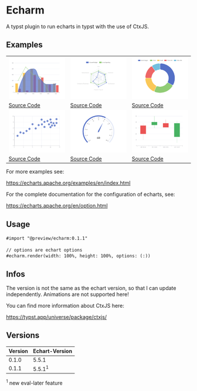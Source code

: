 # Echarm

A typst plugin to run echarts in typst with the use of CtxJS.

## Examples

<table>
  <tr>
    <td><a href="examples/mixed_charts.typ"><img src="examples/mixed_charts.png" width="100%"></a></td>
    <td><a href="examples/radar.typ"><img src="examples/radar.png" width="100%"></a></td>
    <td><a href="examples/pie.typ"><img src="examples/pie.png" width="100%"></a></td>
  </tr>
  <tr>
    <td><a href="examples/mixed_charts.typ">Source Code</a></td>
    <td><a href="examples/radar.typ">Source Code</a></td>
    <td><a href="examples/pie.typ">Source Code</a></td>
  </tr>
  <tr>
    <td><a href="examples/scatter.typ"><img src="examples/scatter.png" width="100%"></a></td>
    <td><a href="examples/gauge.typ"><img src="examples/gauge.png" width="100%"></a></td>
    <td><a href="examples/candlestick.typ"><img src="examples/candlestick.png" width="100%"></a></td>
  </tr>
  <tr>
    <td><a href="examples/scatter.typ">Source Code</a></td>
    <td><a href="examples/gauge.typ">Source Code</a></td>
    <td><a href="examples/candlestick.typ">Source Code</a></td>
  </tr>
</table>

For more examples see:

https://echarts.apache.org/examples/en/index.html

For the complete documentation for the configuration of echarts, see:

https://echarts.apache.org/en/option.html


## Usage

```typst
#import "@preview/echarm:0.1.1"

// options are echart options
#echarm.render(width: 100%, height: 100%, options: (:))
```

## Infos
The version is not the same as the echart version, so that I can update independently.
Animations are not supported here!

You can find more information about CtxJS here:

https://typst.app/universe/package/ctxjs/

## Versions

| Version | Echart-Version     |
|---------|--------------------|
| 0.1.0   | 5.5.1              |
| 0.1.1   | 5.5.1<sup>1</sup> |

<sup>1</sup> new eval-later feature